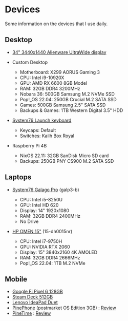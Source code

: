 # Devices

Some information on the devices that I use daily.

## Desktop 

- [34" 3440x1440 Alienware UltraWide display](https://www.newegg.com/p/N82E16824260555)
- Custom Desktop
    - Motherboard: X299 AORUS Gaming 3 
    - CPU: Intel i9-10920X
    - GPU: AMD RX 6600 8GB Model
    - RAM: 32GB DDR4 3200MHz
    - Nobara 36: 500GB Samsung M.2 NVMe SSD
    - Pop!\_OS 22.04: 250GB Crucial M.2 SATA SSD
    - Games: 500GB Samsung 2.5" SATA SSD
    - Backups & Games: 1TB Western Digital 3.5" HDD
- [System76 Launch keyboard](https://system76.com/accessories/launch)
    - Keycaps: Default 
    - Switches: Kailh Box Royal

- Raspberry Pi 4B
    - NixOS 22.11: 32GB SanDisk Micro SD card
    - Backups: 250GB PNY CS900 M.2 SATA SSD

## Laptops

- [System76 Galago Pro](https://system76.com/laptops/galago) (galp3-b) 
    - CPU: Intel i5-8250U
    - GPU: Intel HD 620
    - Display: 14" 1920x1080
    - RAM: 32GB DDR4 2400MHz
    - No Drive

- [HP OMEN 15"](https://support.hp.com/us-en/document/c06447685) (15-dh0015nr)
    - CPU: Intel i7-9750H 
    - GPU: NVIDIA RTX 2060
    - Display: 15" 3840x2160 4K AMOLED
    - RAM: 32GB DDR4 2666MHz
    - Pop!\_OS 22.04: 1TB M.2 NVMe 

## Mobile

- [Google Fi Pixel 6 128GB](https://www.gsmarena.com/google_pixel_6-11037.php)
- [Steam Deck 512GB](https://www.steamdeck.com/en/tech)
- [Lenovo IdeaPad Duet](https://www.google.com/intl/en_us/chromebook/device/lenovo-chromebook-duet/)
- [PinePhone](https://pine64.com/product-category/pinephone/) (postmarket OS Edition 3GB) : [Review](https://ahoneycutt.me/blog/pinephone-review/)
- [PineTime](https://pine64.com/product-category/pinetime-smartwatch/) : [Review](https://ahoneycutt.me/blog/pinetime-mini-review/)
